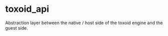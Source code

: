 # toxoid_api
Abstraction layer between the native / host side of the toxoid engine and the guest side. 